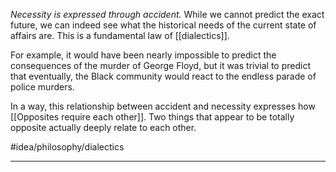 *Necessity is expressed through accident.* While we cannot predict the exact future, we can indeed see what the historical needs of the current state of affairs are. This is a fundamental law of [[dialectics]]. 

For example, it would have been nearly impossible to predict the consequences of the murder of George Floyd, but it was trivial to predict that eventually, the Black community would react to the endless parade of police murders. 

In a way, this relationship between accident and necessity expresses how [[Opposites require each other]]. Two things that appear to be totally opposite actually deeply relate to each other. 

#idea/philosophy/dialectics 

---
